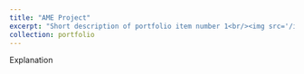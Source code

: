 ```yaml
---
title: "AME Project"
excerpt: "Short description of portfolio item number 1<br/><img src='/images/500x300.png'>"
collection: portfolio
---
```


Explanation
